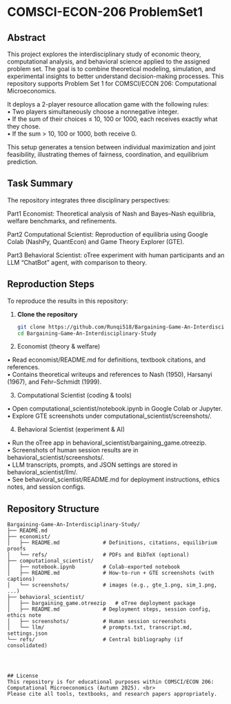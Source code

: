 # COMSCI-ECON-206 ProblemSet1

## Abstract
This project explores the interdisciplinary study of economic theory, computational analysis, and behavioral science applied to the assigned problem set. The goal is to combine theoretical modeling, simulation, and experimental insights to better understand decision-making processes. This repository supports Problem Set 1 for COMSCI/ECON 206: Computational Microeconomics. <br>

It deploys a 2-player resource allocation game with the following rules: <br>
• Two players simultaneously choose a nonnegative integer. <br>
• If the sum of their choices ≤ 10, 100 or 1000, each receives exactly what they chose. <br>
• If the sum > 10, 100 or 1000, both receive 0. <br>

This setup generates a tension between individual maximization and joint feasibility, illustrating themes of fairness, coordination, and equilibrium prediction. <br>

## Task Summary
The repository integrates three disciplinary perspectives:

Part1 Economist: Theoretical analysis of Nash and Bayes–Nash equilibria, welfare benchmarks, and refinements. <br>

Part2 Computational Scientist: Reproduction of equilibria using Google Colab (NashPy, QuantEcon) and Game Theory Explorer (GTE). <br>

Part3 Behavioral Scientist: oTree experiment with human participants and an LLM “ChatBot” agent, with comparison to theory. <br>


## Reproduction Steps

To reproduce the results in this repository:

1. **Clone the repository**  
   ```bash
   git clone https://github.com/Runqi518/Bargaining-Game-An-Interdisciplinary-Study.git
   cd Bargaining-Game-An-Interdisciplinary-Study

2. Economist (theory & welfare)

• Read economist/README.md for definitions, textbook citations, and references. <br>
• Contains theoretical writeups and references to Nash (1950), Harsanyi (1967), and Fehr–Schmidt (1999).  

3. Computational Scientist (coding & tools)

• Open computational_scientist/notebook.ipynb in Google Colab or Jupyter. <br>
• Explore GTE screenshots under computational_scientist/screenshots/.  

4. Behavioral Scientist (experiment & AI)

• Run the oTree app in behavioral_scientist/bargaining_game.otreezip. <br>
• Screenshots of human session results are in behavioral_scientist/screenshots/. <br>
• LLM transcripts, prompts, and JSON settings are stored in behavioral_scientist/llm/. <br>
• See behavioral_scientist/README.md for deployment instructions, ethics notes, and session configs. <br>


## Repository Structure

```text
Bargaining-Game-An-Interdisciplinary-Study/
├── README.md
├── economist/
│   ├── README.md              # Definitions, citations, equilibrium proofs
│   └── refs/                  # PDFs and BibTeX (optional)
├── computational_scientist/
│   ├── notebook.ipynb         # Colab-exported notebook
│   ├── README.md              # How-to-run + GTE screenshots (with captions)
│   └── screenshots/           # images (e.g., gte_1.png, sim_1.png, ...)
├── behavioral_scientist/
│   ├── bargaining_game.otreezip   # oTree deployment package
│   ├── README.md              # Deployment steps, session config, ethics note
│   ├── screenshots/           # Human session screenshots
│   └── llm/                   # prompts.txt, transcript.md, settings.json
└── refs/                      # Central bibliography (if consolidated)




## License
This repository is for educational purposes within COMSCI/ECON 206: Computational Microeconomics (Autumn 2025). <br>
Please cite all tools, textbooks, and research papers appropriately.